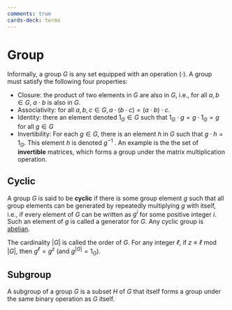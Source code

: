 ```yaml
---
comments: true
cards-deck: terms
---
```


# Group []()

Informally, a group $G$ is any set equipped with an operation $(\cdot)$. A group must satisfy the following four
properties:

- Closure: the product of two elements in $G$ are also in $G$, i.e., for all $a,b ∈ G$, $a \cdot b$ is also in $G$.
- Associativity: for all $a,b, c ∈ G, a \cdot (b \cdot c) = (a \cdot b) \cdot c$.
- Identity: there an element denoted $1_G ∈ G$ such that $1_G \cdot g = g \cdot 1_G = g$ for all $g ∈ G$
- Invertibility: For each $g ∈ G$, there is an element $h$ in $G$ such that $g \cdot h = 1_G$. This element $h$ is denoted $g^{−1}$ .
  An example is the the set of **invertible** matrices, which forms a group under the matrix multiplication operation.

[](1724456494932)

## Cyclic []()

A group $G$ is said to be **cyclic** if there is some group element $g$ such that all group elements can be generated by repeatedly
multiplying $g$ with itself, i.e., if every element of $G$ can be written as $g^i$ for some positive integer $i$. Such an element of
$g$ is called a generator for $G$. Any cyclic group is [abelian](abelian.md).

The cardinality $|G|$ is called the order of $G$. For any integer $ℓ$, if $z ≡ ℓ$ mod $|G|,$ then $g^ℓ = g^z$ (and $g^{|G|} = 1_G$).

[](1724456500280)

## Subgroup []()

A subgroup of a group $G$ is a subset $H$ of $G$ that itself forms a group under the same binary operation as $G$ itself.

[](1724456504729)
